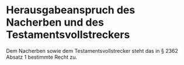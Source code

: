 # Herausgabeanspruch des Nacherben und des Testamentsvollstreckers

Dem Nacherben sowie dem Testamentsvollstrecker steht das in § 2362 Absatz 1 bestimmte Recht zu. 

